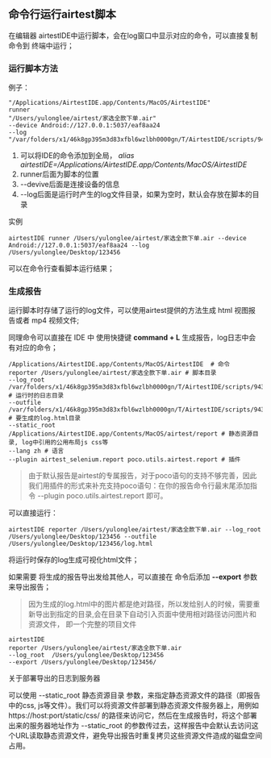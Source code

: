 ## 命令行运行airtest脚本

在编辑器 airtestIDE中运行脚本，会在log窗口中显示对应的命令，可以直接复制命令到 终端中运行；

### 运行脚本方法
例子：
```shell
"/Applications/AirtestIDE.app/Contents/MacOS/AirtestIDE" 
runner 
"/Users/yulonglee/airtest/家选全款下单.air"  
--device Android://127.0.0.1:5037/eaf8aa24 
--log "/var/folders/x1/46k8gp395m3d83xfbl6wzlbh0000gn/T/AirtestIDE/scripts/94384724a7e246bfccf9e44c00410a3b"
```

1. 可以将IDE的命令添加到全局， *alias airtestIDE=/Applications/AirtestIDE.app/Contents/MacOS/AirtestIDE*
2. runner后面为脚本的位置
3. --devive后面是连接设备的信息
4. --log后面是运行时产生的log文件目录，如果为空时，默认会存放在脚本的目录

实例
```shell
airtestIDE runner /Users/yulonglee/airtest/家选全款下单.air --device Android://127.0.0.1:5037/eaf8aa24 --log /Users/yulonglee/Desktop/123456
```

可以在命令行查看脚本运行结果；

### 生成报告 

运行脚本时存储了运行的log文件，可以使用airtest提供的方法生成 html 视图报告或者 mp4 视频文件;

同理命令可以直接在 IDE 中 使用快捷键  **command + L** 生成报告，log日志中会有对应的命令；

```shell
/Applications/AirtestIDE.app/Contents/MacOS/AirtestIDE  # 命令
reporter /Users/yulonglee/airtest/家选全款下单.air # 脚本目录
--log_root /var/folders/x1/46k8gp395m3d83xfbl6wzlbh0000gn/T/AirtestIDE/scripts/94384724a7e246bfccf9e44c00410a3b # 运行时的日志目录
--outfile /var/folders/x1/46k8gp395m3d83xfbl6wzlbh0000gn/T/AirtestIDE/scripts/94384724a7e246bfccf9e44c00410a3b/log.html  # 要生成的log.html目录
--static_root /Applications/AirtestIDE.app/Contents/MacOS/airtest/report # 静态资源目录, log中引用的公用布局js css等
--lang zh # 语言
--plugin airtest_selenium.report poco.utils.airtest.report # 插件
```
> 由于默认报告是airtest的专属报告，对于poco语句的支持不够完善，因此我们用插件的形式来补充支持poco语句：在你的报告命令行最末尾添加指令 --plugin poco.utils.airtest.report 即可。


可以直接运行：
```shell
airtestIDE reporter /Users/yulonglee/airtest/家选全款下单.air --log_root  /Users/yulonglee/Desktop/123456 --outfile /Users/yulonglee/Desktop/123456/log.html
```
将运行时保存的log生成可视化html文件；

如果需要 将生成的报告导出发给其他人，可以直接在 命令后添加 **--export** 参数来导出报告； 
> 因为生成的log.html中的图片都是绝对路径，所以发给别人的时候，需要重新导出到指定的目录,会在目录下自动引入页面中使用相对路径访问图片和资源文件， 即一个完整的项目文件
```shell
airtestIDE 
reporter /Users/yulonglee/airtest/家选全款下单.air 
--log_root  /Users/yulonglee/Desktop/123456 
--export /Users/yulonglee/Desktop/123456/
```

关于部署导出的日志到服务器

可以使用 --static_root 静态资源目录 参数，来指定静态资源文件的路径（即报告中的css, js等文件）。我们可以将资源文件部署到静态资源文件服务器上，用例如 https://host:port/static/css/ 的路径来访问它，然后在生成报告时，将这个部署出来的服务器地址作为 --static_root 的参数传过去，这样报告中会默认去访问这个URL读取静态资源文件，避免导出报告时重复拷贝这些资源文件造成的磁盘空间占用。